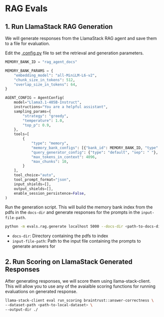 # RAG Evals

## 1. Run LlamaStack RAG Generation

We will generate responses from the LlamaStack RAG agent and save them to a file for evaluation.

Edit the [.config.py](./config.py) file to set the retrieval and generation parameters.

```python
MEMORY_BANK_ID = "rag_agent_docs"

MEMORY_BANK_PARAMS = {
    "embedding_model": "all-MiniLM-L6-v2",
    "chunk_size_in_tokens": 512,
    "overlap_size_in_tokens": 64,
}

AGENT_CONFIG = AgentConfig(
    model="Llama3.1-405B-Instruct",
    instructions="You are a helpful assistant",
    sampling_params={
        "strategy": "greedy",
        "temperature": 1.0,
        "top_p": 0.9,
    },
    tools=[
        {
            "type": "memory",
            "memory_bank_configs": [{"bank_id": MEMORY_BANK_ID, "type": "vector"}],
            "query_generator_config": {"type": "default", "sep": " "},
            "max_tokens_in_context": 4096,
            "max_chunks": 10,
        }
    ],
    tool_choice="auto",
    tool_prompt_format="json",
    input_shields=[],
    output_shields=[],
    enable_session_persistence=False,
)
```

Run the generation script. This will build the memory bank index from the pdfs in the `docs-dir` and generate responses for the prompts in the `input-file-path`.

```bash
python -m evals.rag.generate localhost 5000 --docs-dir <path-to-docs-dir> --input-file-path <path-to-input-queries>
```

- `docs-dir`: Directory containing the pdfs to index
- `input-file-path`: Path to the input file containing the prompts to generate answers for

## 2. Run Scoring on LlamaStack Generated Responses

After generating responses, we will score them using llama-stack-client. This will allow you to use any of the avaialble scoring functions for running evaluations on generated response.

```bash
llama-stack-client eval run_scoring braintrust::answer-correctness \
--dataset-path <path-to-local-dataset> \
--output-dir ./
```
